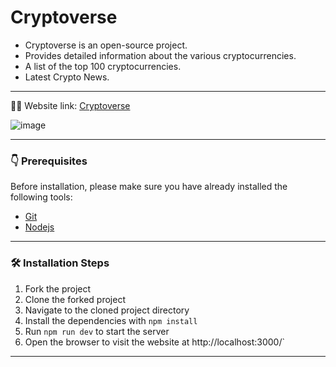 # Cryptoverse

- Cryptoverse is an open-source project.
- Provides detailed information about the various cryptocurrencies.
- A list of the top 100 cryptocurrencies.
- Latest Crypto News.

---

👨‍💻 Website link: [Cryptoverse](https://cryptoverseweb3.github.io/Cryptoverse/)

![image](https://user-images.githubusercontent.com/44284877/178079891-b8faba2f-bb52-4803-b663-f217feea68ad.png)

---

### 👇 Prerequisites

Before installation, please make sure you have already installed the following tools:
- [Git](https://git-scm.com/downloads)
- [Nodejs](https://nodejs.org/en/download/)

---

### 🛠️ Installation Steps
1. Fork the project
2. Clone the forked project
3. Navigate to the cloned project directory
4. Install the dependencies with `npm install`
5. Run `npm run dev` to start the server
6. Open the browser to visit the website at http://localhost:3000/`

---
